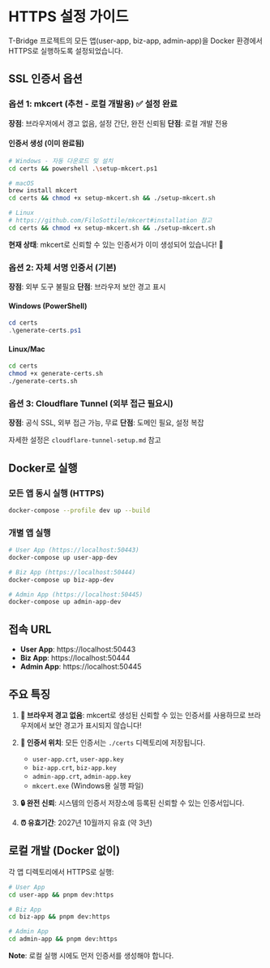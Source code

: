 # HTTPS 설정 가이드

T-Bridge 프로젝트의 모든 앱(user-app, biz-app, admin-app)을 Docker 환경에서 HTTPS로 실행하도록 설정되었습니다.

## SSL 인증서 옵션

### 옵션 1: mkcert (추천 - 로컬 개발용) ✅ 설정 완료
**장점**: 브라우저에서 경고 없음, 설정 간단, 완전 신뢰됨
**단점**: 로컬 개발 전용

#### 인증서 생성 (이미 완료됨)
```bash
# Windows - 자동 다운로드 및 설치
cd certs && powershell .\setup-mkcert.ps1

# macOS  
brew install mkcert
cd certs && chmod +x setup-mkcert.sh && ./setup-mkcert.sh

# Linux
# https://github.com/FiloSottile/mkcert#installation 참고
cd certs && chmod +x setup-mkcert.sh && ./setup-mkcert.sh
```

**현재 상태**: mkcert로 신뢰할 수 있는 인증서가 이미 생성되어 있습니다! 🎉

### 옵션 2: 자체 서명 인증서 (기본)
**장점**: 외부 도구 불필요
**단점**: 브라우저 보안 경고 표시

#### Windows (PowerShell)
```powershell
cd certs
.\generate-certs.ps1
```

#### Linux/Mac
```bash
cd certs
chmod +x generate-certs.sh
./generate-certs.sh
```

### 옵션 3: Cloudflare Tunnel (외부 접근 필요시)
**장점**: 공식 SSL, 외부 접근 가능, 무료
**단점**: 도메인 필요, 설정 복잡

자세한 설정은 `cloudflare-tunnel-setup.md` 참고

## Docker로 실행

### 모든 앱 동시 실행 (HTTPS)
```bash
docker-compose --profile dev up --build
```

### 개별 앱 실행
```bash
# User App (https://localhost:50443)
docker-compose up user-app-dev

# Biz App (https://localhost:50444)
docker-compose up biz-app-dev

# Admin App (https://localhost:50445)
docker-compose up admin-app-dev
```

## 접속 URL

- **User App**: https://localhost:50443
- **Biz App**: https://localhost:50444
- **Admin App**: https://localhost:50445

## 주요 특징

1. **🎉 브라우저 경고 없음**: mkcert로 생성된 신뢰할 수 있는 인증서를 사용하므로 브라우저에서 보안 경고가 표시되지 않습니다!

2. **📁 인증서 위치**: 모든 인증서는 `./certs` 디렉토리에 저장됩니다.
   - `user-app.crt`, `user-app.key`
   - `biz-app.crt`, `biz-app.key`  
   - `admin-app.crt`, `admin-app.key`
   - `mkcert.exe` (Windows용 실행 파일)

3. **🔒 완전 신뢰**: 시스템의 인증서 저장소에 등록된 신뢰할 수 있는 인증서입니다.

4. **⏰ 유효기간**: 2027년 10월까지 유효 (약 3년)

## 로컬 개발 (Docker 없이)

각 앱 디렉토리에서 HTTPS로 실행:
```bash
# User App
cd user-app && pnpm dev:https

# Biz App  
cd biz-app && pnpm dev:https

# Admin App
cd admin-app && pnpm dev:https
```

**Note**: 로컬 실행 시에도 먼저 인증서를 생성해야 합니다.